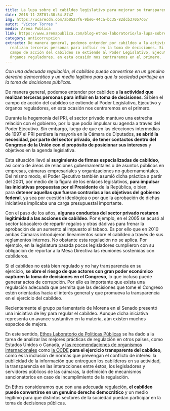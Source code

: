 ```yaml
---
title: La lupa sobre el cabildeo legislativo para mejorar su transparencia
date: 2018-11-28T01:30:54.874Z
img: https://ucarecdn.com/ab0527f6-9be6-44ca-bc35-82dcb37057c6/
autor: "Víctor Torres "
medio: Arena Publica
link: https://www.arenapublica.com/blog-ethos-laboratorio/la-lupa-sobre-el-cabildeo-legislativo-para-mejorar-su-transparencia
category: anticorrupcion
extracto: De manera general, podemos entender por cabildeo a la actividad que
  realizan terceras personas para influir en la toma de decisiones. Si bien el
  campo de acción del cabildeo se extiende al Poder Legislativo, Ejecutivo y
  órganos reguladores, en esta ocasión nos centraremos en el primero.
---
```

*Con una adecuada regulación, el cabildeo puede convertirse en un genuino derecho democrático y un medio legítimo para que la sociedad participe en la toma de decisiones públicas.*

De manera general, podemos entender por cabildeo a **la actividad que realizan terceras personas para influir en la toma de decisiones**. Si bien el campo de acción del cabildeo se extiende al Poder Legislativo, Ejecutivo y órganos reguladores, en esta ocasión nos centraremos en el primero.

Durante la hegemonía del PRI, el sector privado mantuvo una estrecha relación con el gobierno, por lo que podía impulsar su agenda a través del Poder Ejecutivo. Sin embargo, luego de que en las elecciones intermedias de 1997 el PRI perdiera la mayoría en la Cámara de Diputados, **se abrió la necesidad, por parte del sector privado, de tener contactos dentro del Congreso de la Unión con el propósito de posicionar sus intereses** y objetivos en la agenda legislativa.

Esta situación llevó al **surgimiento de firmas especializadas de cabildeo**, así como de áreas de relaciones gubernamentales o de asuntos públicos en empresas, cámaras empresariales y organizaciones no gubernamentales. Del mismo modo, el Poder Ejecutivo también asumió dicha práctica a partir del 2001, por medio de la figura de los enlaces legislativos, **para impulsar las iniciativas propuestas por el Presidente** de la República, o bien, para **detener aquellas que fueran contrarias a los objetivos del gobierno federal**, ya sea por cuestión ideológica o por que la aprobación de dichas iniciativas implicaba una carga presupuestal importante.

Con el paso de los años, **algunas conductas del sector privado restaron legitimidad a las acciones de cabildeo**. Por ejemplo, en el 2005 se acusó al sector tabacalero de repartir regalos y otras dádivas para frenar la aprobación de un aumento al impuesto al tabaco. Es por ello que en 2010 ambas Cámaras introdujeron lineamientos sobre el cabildeo a través de sus reglamentos internos. No obstante esta regulación no se aplica. Por ejemplo, en la legislatura pasada pocos legisladores cumplieron con su obligación de reportar a la Mesa Directiva las reuniones sostenidas con cabilderos.

Si el cabildeo no está bien regulado y no hay transparencia en su ejercicio, **se abre el riesgo de que actores con gran poder económico capturen la toma de decisiones en el Congreso**, lo que incluso puede generar actos de corrupción. Por ello es importante que exista una regulación adecuada que permita que las decisiones que tome el Congreso estén orientadas hacia el interés general y que promueva la transparencia en el ejercicio del cabildeo.

Recientemente el grupo parlamentario de Morena en el Senado presentó una iniciativa de ley para regular el cabildeo. Aunque dicha iniciativa representa un avance sustantivo en la materia, aún existen muchos espacios de mejora.

En este sentido, [Ethos Laboratorio de Políticas Públicas](https://www.ethos.org.mx/) se ha dado a la tarea de analizar las mejores prácticas de regulación en otros países, como Estados Unidos o Canadá, y [las recomendaciones de organismos internacionales](https://www.transparency.org/whatwedo/publication/recommendations_on_lobbying_for_open_government_partnership_national_action) como [la OCDE](https://www.oecd-ilibrary.org/governance/lobbyists-governments-and-public-trust-volume-1_9789264073371-en) **para el ejercicio transparente del cabildeo**, como es la inclusión de normas que prevengan el conflicto de interés: la publicidad de la información que entreguen los cabilderos en su actividad, la transparencia en las interacciones entre éstos, los legisladores y servidores públicos de las cámaras, la definición de mecanismos sancionatorios en caso de incumplimiento de la regulación.

En Ethos consideramos que con una adecuada regulación, **el cabildeo puede convertirse en un genuino derecho democrático** y un medio legítimo para que distintos sectores de la sociedad puedan participar en la toma de decisiones públicas.